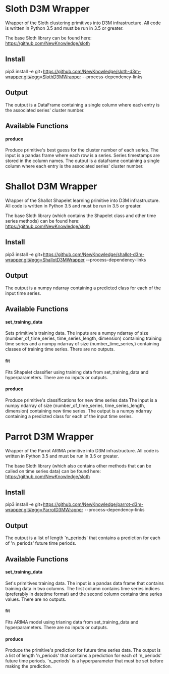 # Sloth D3M Wrapper
Wrapper of the Sloth clustering primitives into D3M infrastructure. All code is written in Python 3.5 and must be run in 3.5 or greater. 

The base Sloth library can be found here: https://github.com/NewKnowledge/sloth

## Install

pip3 install -e git+https://github.com/NewKnowledge/sloth-d3m-wrapper.git#egg=SlothD3MWrapper --process-dependency-links

## Output
The output is a DataFrame containing a single column where each entry is the associated series' cluster number.

## Available Functions

#### produce
Produce primitive's best guess for the cluster number of each series. The input is a pandas frame where each row is a series. Series timestamps are stored in the column names. The output is a dataframe containing a single column where each entry is the associated series' cluster number.

# Shallot D3M Wrapper
Wrapper of the Shallot Shapelet learning primitive into D3M infrastructure. All code is written in Python 3.5 and must be run in 3.5 or greater. 

The base Sloth library (which contains the Shapelet class and other time series methods) can be found here: https://github.com/NewKnowledge/sloth

## Install

pip3 install -e git+https://github.com/NewKnowledge/shallot-d3m-wrapper.git#egg=ShallotD3MWrapper --process-dependency-links

## Output
The output is a numpy ndarray containing a predicted class for each of the input time series.

## Available Functions

#### set_training_data

Sets primitive's training data. The inputs are a numpy ndarray of size (number_of_time_series, time_series_length, dimension) containing training time series
and a numpy ndarray of size (number_time_series,) containing classes of training time series. There are no outputs.

#### fit

Fits Shapelet classifier using training data from set_training_data and hyperparameters. There are no inputs or outputs.

#### produce

Produce primitive's classifications for new time series data The input is a numpy ndarray of size (number_of_time_series, time_series_length, dimension) containing new time series. The output is a numpy ndarray containing a predicted class for each of the input time series.

# Parrot D3M Wrapper
Wrapper of the Parrot ARIMA primitive into D3M infrastructure. All code is written in Python 3.5 and must be run in 3.5 or greater. 

The base Sloth library (which also contains other methods that can be called on time series data) can be found here: https://github.com/NewKnowledge/sloth

## Install

pip3 install -e git+https://github.com/NewKnowledge/parrot-d3m-wrapper.git#egg=ParrotD3MWrapper --process-dependency-links

## Output
 The output is a list of length 'n_periods' that contains a prediction for each of 'n_periods' future time periods.

## Available Functions

#### set_training_data

Set's primitives training data. The input is a pandas data frame that contains training data in two columns. The first column contains time series indices (preferably in datetime format) and the second column contains time series values. There are no outputs. 

#### fit

Fits ARIMA model using trianing data from set_training_data and hyperparameters. There are no inputs or outputs. 

#### produce
Produce the primitive's prediction for future time series data. The output is a list of length 'n_periods' that contains a prediction for each of 'n_periods' future time periods. 'n_periods' is a hyperparameter that must be set before making the prediction.

